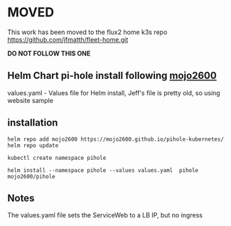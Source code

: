 # MOVED 

This work has been moved to the flux2 home k3s repo https://github.com/jfmatth/fleet-home.git

**DO NOT FOLLOW THIS ONE**


## Helm Chart pi-hole install following [mojo2600](https://github.com/MoJo2600/pihole-kubernetes/tree/master/charts/pihole)

values.yaml - Values file for Helm install, Jeff's file is pretty old, so using website sample

## installation
```
helm repo add mojo2600 https://mojo2600.github.io/pihole-kubernetes/
helm repo update

kubectl create namespace pihole

helm install --namespace pihole --values values.yaml  pihole mojo2600/pihole
```

## Notes

The values.yaml file sets the ServiceWeb to a LB IP, but no ingress

